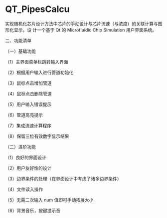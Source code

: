 # QT_PipesCalcu

实现随机化芯片设计方法中芯片的手动设计与芯片流速（与浓度）的关联计算与图形化显示，设 计一个基于 Qt 的 Microfluidic Chip Simulation 用户界面系统。

二、功能清单 

（一）基础功能 

（1）主界面菜单栏跳转输入界面 

（2）根据用户输入进行管道初始化 

（3）鼠标点击增加管道 

（4）鼠标点击删除管道 

（5）用户输入错误提示

（6）管道高亮提示 

（7）集成流速计算程序 

（8）保留三位有效数字显示结果 

（二）进阶功能 

（1）良好的界面设计 

（2）用户友好性的设计 

（3）边界条件的处理（在界面设计中考虑了诸多边界条件） 

（4）文件读入操作 

（5）无需二次输入 num 值即可手动拓展大小 

（6）背景音乐，按键提示音 




